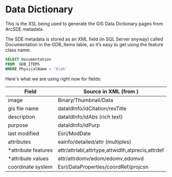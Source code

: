 # Data Dictionary #

This is the XSL being used to generate the GIS Data Dictionary pages from ArcSDE metadata.

The SDE metadata is stored as an XML field (in SQL Server anyway) called Documentation in the GDB_Items table, so it’s easy to get using the feature class name:

```sql
SELECT Documentation  
FROM  GDB_ITEMS  
WHERE PhysicalName = 'blah'  
```

Here's what we are using right now for fields:
	
| Field | Source in XML (from <metadata>) |  
| ----- | ------------------------------- |  
| image | Binary/Thumbnail/Data |  
| gis file name | dataIdInfo/idCitation/resTitle |  
| description | dataIdInfo/idAbs (rich text) |  
| purpose | dataIdInfo/idPurp |  
| last modified | Esri/ModDate |  
| attributes | eainfo/detailed/attr (multiples) |  
|  *attribute features | attr/attrlabl,attrtype,attwidth,atprecis,attrdef |  
|  *attribute values | attr/attrdomv/edom/edomv,edomvd |  
| coordinate system | Esri/DataProperties/coordRef/projcsn |  
